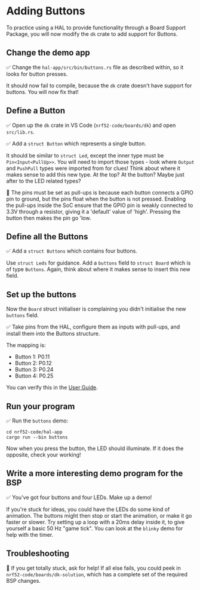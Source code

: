 # Adding Buttons

To practice using a HAL to provide functionality through a Board Support Package, you will now modify the `dk` crate to add support for Buttons.

## Change the demo app

✅ Change the `hal-app/src/bin/buttons.rs` file as described within, so it looks for button presses.

It should now fail to compile, because the `dk` crate doesn't have support for buttons. You will now fix that!

## Define a Button

✅ Open up the `dk` crate in VS Code (`nrf52-code/boards/dk`) and open `src/lib.rs`.

✅ Add a `struct Button` which represents a single button.

It should be similar to `struct Led`, except the inner type must be `Pin<Input<PullUp>>`. You will need to import those types - look where `Output` and `PushPull` types were imported from for clues! Think about where it makes sense to add this new type. At the top? At the button? Maybe just after to the LED related types?

🔎 The pins must be set as pull-ups is because each button connects a GPIO pin to ground, but the pins float when the button is not pressed. Enabling the pull-ups inside the SoC ensure that the GPIO pin is weakly connected to 3.3V through a resistor, giving it a 'default' value of 'high'. Pressing the button then makes the pin go 'low.

## Define all the Buttons

✅ Add a `struct Buttons` which contains four buttons.

Use `struct Leds` for guidance. Add a `buttons` field to `struct Board` which is of type `Buttons`. Again, think about where it makes sense to insert this new field.

## Set up the buttons

Now the `Board` struct initialiser is complaining you didn't initialise the new `buttons` field.

✅ Take pins from the HAL, configure them as inputs with pull-ups, and install them into the Buttons structure.

The mapping is:

* Button 1: P0.11
* Button 2: P0.12
* Button 3: P0.24
* Button 4: P0.25

You can verify this in the [User Guide](https://docs.nordicsemi.com/bundle/ug_nrf52840_dk/page/UG/dk/intro.html).

## Run your program

✅ Run the `buttons` demo:

```console
cd nrf52-code/hal-app
cargo run --bin buttons
```

Now when you press the button, the LED should illuminate. If it does the opposite, check your working!

## Write a more interesting demo program for the BSP

✅ You've got four buttons and four LEDs. Make up a demo!

If you're stuck for ideas, you could have the LEDs do some kind of animation. The buttons might then stop or start the animation, or make it go faster or slower. Try setting up a loop with a 20ms delay inside it, to give yourself a basic 50 Hz "game tick". You can look at the `blinky` demo for help with the timer.

## Troubleshooting

🔎 If you get totally stuck, ask for help! If all else fails, you could peek in `nrf52-code/boards/dk-solution`, which has a complete set of the required BSP changes.
